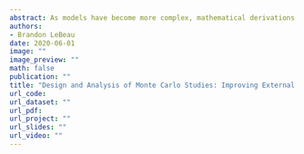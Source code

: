 ```yaml
---
abstract: As models have become more complex, mathematical derivations have become increasingly difficult or impossible. As a result, monte carlo methods have become popular to evaluate model assumption violations and their implications for unbiased estimates. However, external validity of monte carlo studies can be a significant weakness. This paper looks to explore that issue in more detail and suggests a simple design and analysis adjustment to increase the coverage of the simulation conditions which, it is argued, in turn improves the external validity of the monte carlo study. This is explored with a motivating monte carlo example based on a one variable analysis of variance.
authors: 
- Brandon LeBeau
date: 2020-06-01
image: ""
image_preview: ""
math: false
publication: ""
title: "Design and Analysis of Monte Carlo Studies: Improving External Validity"
url_code: 
url_dataset: ""
url_pdf: 
url_project: ""
url_slides: ""
url_video: ""
---
```


